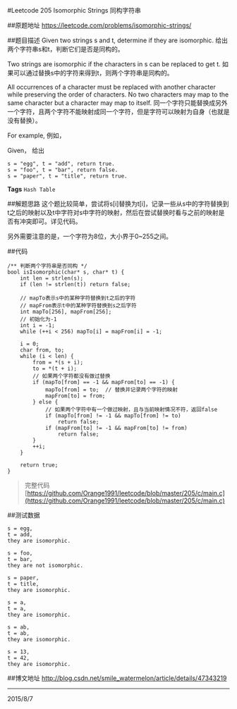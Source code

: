 #Leetcode 205 Isomorphic Strings 同构字符串

##原题地址
https://leetcode.com/problems/isomorphic-strings/

##题目描述
Given two strings s and t, determine if they are isomorphic.
给出两个字符串s和t，判断它们是否是同构的。

Two strings are isomorphic if the characters in s can be replaced to get t.
如果可以通过替换s中的字符来得到t，则两个字符串是同构的。

All occurrences of a character must be replaced with another character while preserving the order of characters. No two characters may map to the same character but a character may map to itself.
同一个字符只能替换成另外一个字符，且两个字符不能映射成同一个字符，但是字符可以映射为自身（也就是没有替换）。

For example,
例如，

Given，
给出
 
    s = "egg", t = "add", return true.
    s = "foo", t = "bar", return false.
    s = "paper", t = "title", return true.

**Tags** `Hash Table` 

##解题思路
这个题比较简单，尝试将s[i]替换为t[i]，记录一些从s中的字符替换到t之后的映射以及t中字符对s中字符的映射，然后在尝试替换时看与之前的映射是否有冲突即可。详见代码。

另外需要注意的是，一个字符为8位，大小界于0~255之间。

##代码

```
/** 判断两个字符串是否同构 */
bool isIsomorphic(char* s, char* t) {   
    int len = strlen(s);
    if (len != strlen(t)) return false;

    // mapTo表示s中的某种字符替换到t之后的字符
    // mapFrom表示t中的某种字符替换到s之后字符
    int mapTo[256], mapFrom[256];
    // 初始化为-1
    int i = -1;
    while (++i < 256) mapTo[i] = mapFrom[i] = -1;

    i = 0;
    char from, to;
    while (i < len) {
        from = *(s + i);
        to = *(t + i);
        // 如果两个字符都没有做过替换
        if (mapTo[from] == -1 && mapFrom[to] == -1) { 
            mapTo[from] = to;  // 替换并记录两个字符的映射
            mapFrom[to] = from;
        } else {
            // 如果两个字符中有一个做过映射，且与当前映射情况不符，返回false
            if (mapTo[from] != -1 && mapTo[from] != to)
                return false;
            if (mapFrom[to] != -1 && mapFrom[to] != from)
                return false;
        }
        ++i;
    }

    return true;
}
```

> 完整代码　[https://github.com/Orange1991/leetcode/blob/master/205/c/main.c](https://github.com/Orange1991/leetcode/blob/master/205/c/main.c)

##测试数据


    s = egg,
    t = add,
    they are isomorphic.

    s = foo,
    t = bar,
    they are not isomorphic.
    
    s = paper,
    t = title,
    they are isomorphic.
    
    s = a,
    t = a,
    they are isomorphic.
    
    s = ab,
    t = ab,
    they are isomorphic.

    s = 13,
    t = 42,
    they are isomorphic.

##博文地址
http://blog.csdn.net/smile_watermelon/article/details/47343219

---
2015/8/7

